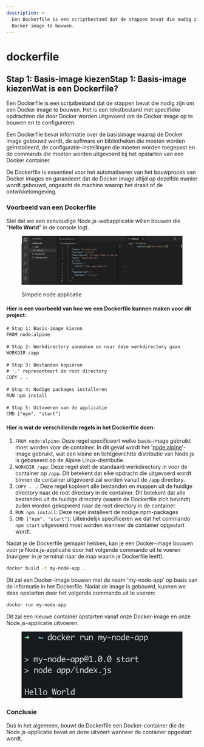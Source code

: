 ```yaml
---
description: >-
  Een Dockerfile is een scriptbestand dat de stappen bevat die nodig zijn om een
  Docker image te bouwen.
---
```


# dockerfile

##

##

## Stap 1: Basis-image kiezenStap 1: Basis-image kiezenWat is een Dockerfile?

Een Dockerfile is een scriptbestand dat de stappen bevat die nodig zijn om een Docker image te bouwen. Het is een tekstbestand met specifieke opdrachten die door Docker worden uitgevoerd om de Docker image op te bouwen en te configureren.

Een Dockerfile bevat informatie over de basisimage waarop de Docker image gebouwd wordt, de software en bibliotheken die moeten worden geïnstalleerd, de configuratie-instellingen die moeten worden toegepast en de commands die moeten worden uitgevoerd bij het opstarten van een Docker container.

De Dockerfile is essentieel voor het automatiseren van het bouwproces van Docker images en garandeert dat de Docker image altijd op dezelfde manier wordt gebouwd, ongeacht de machine waarop het draait of de ontwikkelomgeving.

### Voorbeeld van een Dockerfile

Stel dat we een eenvoudige Node.js-webapplicatie willen bouwen die "**Hello World**" in de console logt.&#x20;

<figure><img src="../../.gitbook/assets/image (9).png" alt=""><figcaption><p>Simpele node applicatie</p></figcaption></figure>

#### Hier is een voorbeeld van hoe we een Dockerfile kunnen maken voor dit project:

```docker
# Stap 1: Basis-image kiezen
FROM node:alpine

# Stap 2: Werkdirectory aanmaken en naar deze werkdirectory gaan
WORKDIR /app

# Stap 3: Bestanden kopiëren
# '.' representeert de root directory
COPY . .

# Stap 4: Nodige packages installeren
RUN npm install

# Stap 5: Uitvoeren van de applicatie
CMD ["npm", "start"]
```

#### Hier is wat de verschillende regels in het Dockerfile doen:

1. `FROM node:alpine`: Deze regel specificeert welke basis-image gebruikt moet worden voor de container. In dit geval wordt het '[node:alpine](https://hub.docker.com/\_/node)'-image gebruikt, wat een kleine en lichtgewichtte distributie van Node.js is gebaseerd op de Alpine Linux-distributie.
2. `WORKDIR /app`: Deze regel stelt de standaard werkdirectory in voor de container op `/app`. Dit betekent dat elke opdracht die uitgevoerd wordt binnen de container uitgevoerd zal worden vanuit de `/app` directory.
3. `COPY . .`: Deze regel kopieert alle bestanden en mappen uit de huidige directory naar de root directory in de container. Dit betekent dat alle bestanden uit de huidige directory (waarin de Dockerfile zich bevindt) zullen worden gekopieerd naar de root directory in de container.
4. `RUN npm install`:  Deze regel installeert de nodige npm-packages
5. `CMD ["npm", "start"]`: Uiteindelijk specificeren we dat het commando `npm start` uitgevoerd moet worden wanneer de container opgestart wordt.

Nadat je de Dockerfile gemaakt hebben, kan je een Docker-image bouwen voor je Node.js-applicatie door het volgende commando uit te voeren (navigeer in je terminal naar de map waarin je Dockerfile leeft):

```bash
docker build -t my-node-app .
```

Dit zal een Docker-image bouwen met de naam 'my-node-app' op basis van de informatie in het Dockerfile. Nadat de image is gebouwd, kunnen we deze opstarten door het volgende commando uit te voeren:

```bash
docker run my-node-app
```

Dit zal een nieuwe container opstarten vanaf onze Docker-image en onze Node.js-applicatie uitvoeren.

<figure><img src="../../.gitbook/assets/image (2).png" alt=""><figcaption></figcaption></figure>

### Conclusie

Dus in het algemeen, bouwt de Dockerfile een Docker-container die de Node.js-applicatie bevat en deze uitvoert wanneer de container opgestart wordt.
